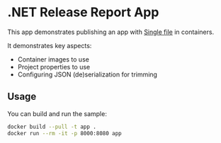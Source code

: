 # .NET Release Report App

This app demonstrates publishing an app with [Single file](https://learn.microsoft.com/dotnet/core/deploying/single-file/) in containers.

It demonstrates key aspects:

- Container images to use
- Project properties to use
- Configuring JSON (de)serialization for trimming

## Usage

You can build and run the sample:

```bash
docker build --pull -t app .
docker run --rm -it -p 8000:8080 app
```
